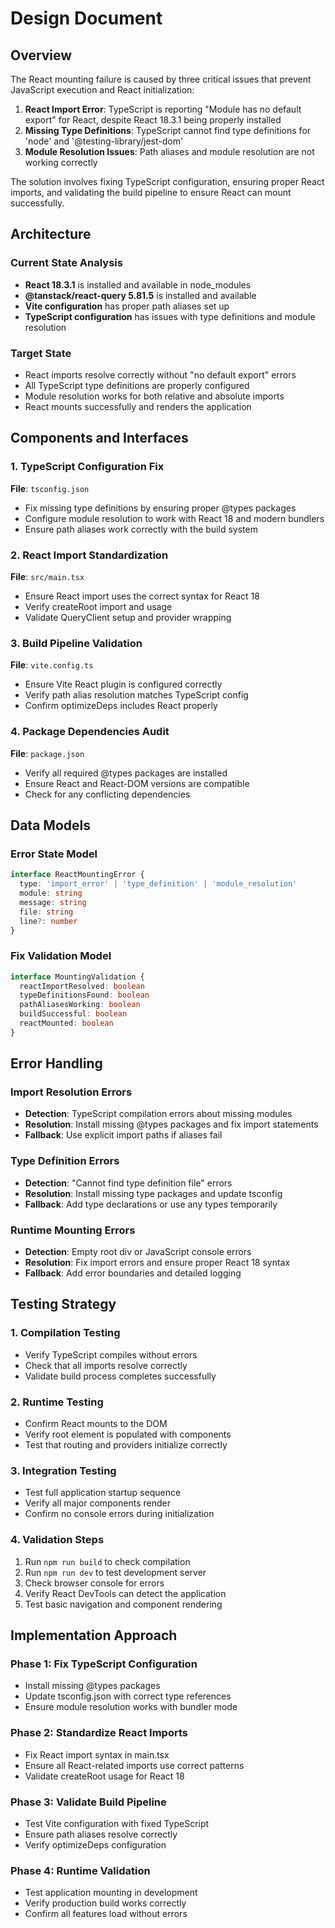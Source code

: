 # Design Document

## Overview

The React mounting failure is caused by three critical issues that prevent JavaScript execution and React initialization:

1. **React Import Error**: TypeScript is reporting "Module has no default export" for React, despite React 18.3.1 being properly installed
2. **Missing Type Definitions**: TypeScript cannot find type definitions for 'node' and '@testing-library/jest-dom'
3. **Module Resolution Issues**: Path aliases and module resolution are not working correctly

The solution involves fixing TypeScript configuration, ensuring proper React imports, and validating the build pipeline to ensure React can mount successfully.

## Architecture

### Current State Analysis
- **React 18.3.1** is installed and available in node_modules
- **@tanstack/react-query 5.81.5** is installed and available
- **Vite configuration** has proper path aliases set up
- **TypeScript configuration** has issues with type definitions and module resolution

### Target State
- React imports resolve correctly without "no default export" errors
- All TypeScript type definitions are properly configured
- Module resolution works for both relative and absolute imports
- React mounts successfully and renders the application

## Components and Interfaces

### 1. TypeScript Configuration Fix
**File**: `tsconfig.json`
- Fix missing type definitions by ensuring proper @types packages
- Configure module resolution to work with React 18 and modern bundlers
- Ensure path aliases work correctly with the build system

### 2. React Import Standardization
**File**: `src/main.tsx`
- Ensure React import uses the correct syntax for React 18
- Verify createRoot import and usage
- Validate QueryClient setup and provider wrapping

### 3. Build Pipeline Validation
**File**: `vite.config.ts`
- Ensure Vite React plugin is configured correctly
- Verify path alias resolution matches TypeScript config
- Confirm optimizeDeps includes React properly

### 4. Package Dependencies Audit
**File**: `package.json`
- Verify all required @types packages are installed
- Ensure React and React-DOM versions are compatible
- Check for any conflicting dependencies

## Data Models

### Error State Model
```typescript
interface ReactMountingError {
  type: 'import_error' | 'type_definition' | 'module_resolution'
  module: string
  message: string
  file: string
  line?: number
}
```

### Fix Validation Model
```typescript
interface MountingValidation {
  reactImportResolved: boolean
  typeDefinitionsFound: boolean
  pathAliasesWorking: boolean
  buildSuccessful: boolean
  reactMounted: boolean
}
```

## Error Handling

### Import Resolution Errors
- **Detection**: TypeScript compilation errors about missing modules
- **Resolution**: Install missing @types packages and fix import statements
- **Fallback**: Use explicit import paths if aliases fail

### Type Definition Errors
- **Detection**: "Cannot find type definition file" errors
- **Resolution**: Install missing type packages and update tsconfig
- **Fallback**: Add type declarations or use any types temporarily

### Runtime Mounting Errors
- **Detection**: Empty root div or JavaScript console errors
- **Resolution**: Fix import errors and ensure proper React 18 syntax
- **Fallback**: Add error boundaries and detailed logging

## Testing Strategy

### 1. Compilation Testing
- Verify TypeScript compiles without errors
- Check that all imports resolve correctly
- Validate build process completes successfully

### 2. Runtime Testing
- Confirm React mounts to the DOM
- Verify root element is populated with components
- Test that routing and providers initialize correctly

### 3. Integration Testing
- Test full application startup sequence
- Verify all major components render
- Confirm no console errors during initialization

### 4. Validation Steps
1. Run `npm run build` to check compilation
2. Run `npm run dev` to test development server
3. Check browser console for errors
4. Verify React DevTools can detect the application
5. Test basic navigation and component rendering

## Implementation Approach

### Phase 1: Fix TypeScript Configuration
- Install missing @types packages
- Update tsconfig.json with correct type references
- Ensure module resolution works with bundler mode

### Phase 2: Standardize React Imports
- Fix React import syntax in main.tsx
- Ensure all React-related imports use correct patterns
- Validate createRoot usage for React 18

### Phase 3: Validate Build Pipeline
- Test Vite configuration with fixed TypeScript
- Ensure path aliases resolve correctly
- Verify optimizeDeps configuration

### Phase 4: Runtime Validation
- Test application mounting in development
- Verify production build works correctly
- Confirm all features load without errors